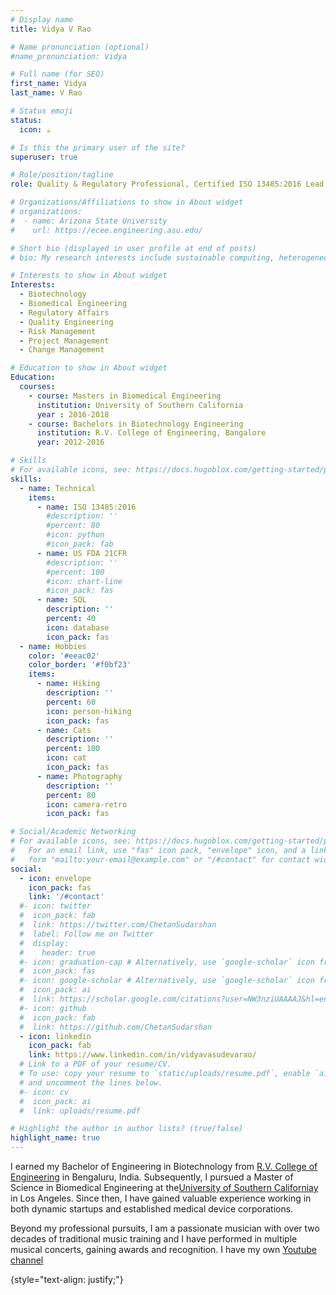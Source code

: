 ```yaml
---
# Display name
title: Vidya V Rao

# Name pronunciation (optional)
#name_pronunciation: Vidya

# Full name (for SEO)
first_name: Vidya
last_name: V Rao

# Status emoji
status:
  icon: ☕️

# Is this the primary user of the site?
superuser: true

# Role/position/tagline
role: Quality & Regulatory Professional, Certified ISO 13485:2016 Lead Auditor

# Organizations/Affiliations to show in About widget
# organizations:
#  - name: Arizona State University
#    url: https://ecee.engineering.asu.edu/

# Short bio (displayed in user profile at end of posts)
# bio: My research interests include sustainable computing, heterogeneous integration, chiplets, and computer architecture

# Interests to show in About widget
Interests:
  - Biotechnology 
  - Biomedical Engineering
  - Regulatory Affairs
  - Quality Engineering
  - Risk Management
  - Project Management
  - Change Management

# Education to show in About widget
Education:
  courses:
    - course: Masters in Biomedical Engineering
      institution: University of Southern California
      year : 2016-2018
    - course: Bachelors in Biotechnology Engineering
      institution: R.V. College of Engineering, Bangalore
      year: 2012-2016

# Skills
# For available icons, see: https://docs.hugoblox.com/getting-started/page-builder/#icons
skills:
  - name: Technical
    items:
      - name: ISO 13485:2016
        #description: ''
        #percent: 80
        #icon: python
        #icon_pack: fab
      - name: US FDA 21CFR
        #description: ''
        #percent: 100
        #icon: chart-line
        #icon_pack: fas
      - name: SQL
        description: ''
        percent: 40
        icon: database
        icon_pack: fas
  - name: Hobbies
    color: '#eeac02'
    color_border: '#f0bf23'
    items:
      - name: Hiking
        description: ''
        percent: 60
        icon: person-hiking
        icon_pack: fas
      - name: Cats
        description: ''
        percent: 100
        icon: cat
        icon_pack: fas
      - name: Photography
        description: ''
        percent: 80
        icon: camera-retro
        icon_pack: fas

# Social/Academic Networking
# For available icons, see: https://docs.hugoblox.com/getting-started/page-builder/#icons
#   For an email link, use "fas" icon pack, "envelope" icon, and a link in the
#   form "mailto:your-email@example.com" or "/#contact" for contact widget.
social:
  - icon: envelope
    icon_pack: fas
    link: '/#contact'
  #- icon: twitter
  #  icon_pack: fab
  #  link: https://twitter.com/ChetanSudarshan
  #  label: Follow me on Twitter
  #  display:
  #    header: true
  #- icon: graduation-cap # Alternatively, use `google-scholar` icon from `ai` icon pack
  #  icon_pack: fas
  #- icon: google-scholar # Alternatively, use `google-scholar` icon from `ai` icon pack
  #  icon_pack: ai
  #  link: https://scholar.google.com/citations?user=NW3nziUAAAAJ&hl=en
  #- icon: github
  #  icon_pack: fab
  #  link: https://github.com/ChetanSudarshan
  - icon: linkedin
    icon_pack: fab
    link: https://www.linkedin.com/in/vidyavasudevarao/
  # Link to a PDF of your resume/CV.
  # To use: copy your resume to `static/uploads/resume.pdf`, enable `ai` icons in `params.yaml`,
  # and uncomment the lines below.
  #- icon: cv
  #  icon_pack: ai
  #  link: uploads/resume.pdf

# Highlight the author in author lists? (true/false)
highlight_name: true
---
```


 

I earned my Bachelor of Engineering in Biotechnology from [R.V. College of Engineering](https://www.rvce.edu.in/) in Bengaluru, India. Subsequently, I pursued a Master of Science in Biomedical Engineering at the[University of Southern Californiay](https://viterbischool.usc.edu/) in Los Angeles. Since then, I have gained valuable experience working in both dynamic startups and established medical device corporations.

Beyond my professional pursuits, I am a passionate musician with over two decades of traditional music training and I have performed in multiple musical concerts, gaining awards and recognition. I have my own [Youtube channel](https://www.youtube.com/@vidyavasudevarao953) 


{style="text-align: justify;"}

<!-- ---
## <i class="fa fa-fw fa-rss "></i> Recent News ##

<ul style="width: auto; height: 300px; overflow: auto">
  <li> <b>[July, 2024]</b>. Gave a talk on Sustainable computing work - <a href="https://github.com/ASU-VDA-Lab/GreenFPGA">GreenFPGA</a> and <a href="https://github.com/ASU-VDA-Lab/ECO-CHIP/tree/main">ECO-CHIP Github</a> at <b>Microsoft Research</b> </li>
  
  <li> <b>[Jun, 2024]</b> Our work on evaluting FPGA as environmentally sustainable computing solution is open-sourced! Check it out <b><a href="https://github.com/ASU-VDA-Lab/GreenFPGA">GreenFPGA GitHub</a></b> </li>

  <li> <b>[Jun, 2024]</b>. Attended <a href="https://www.dac.com/">DAC 2024</a>! at San Francisco, presented my work <b><a href="https://arxiv.org/abs/2311.12396">GreenFPGA paper</a></b> </li>
 
  <li> <b>[Mar, 2024]</b>. Attended <a href="https://www.computer.org/csdl/proceedings/hpca/2024/1VOAw53AeT6">HPCA 2024</a>! at Edinburgh, Scotland and presented my work <b><a href="https://arxiv.org/abs/2306.09434">ECO-CHIP paper</a></b> </li>

  <li> <b>[Feb, 2024]</b>. Passed my Ph.D. qualifier exam. Yaay!! </li>

  <li> <b>[Feb, 2024]</b>. Our paper <a href="https://arxiv.org/abs/2311.12396">GreenFPGA paper</a> is accepted by <a href="https://www.dac.com/">DAC 2024</a>! </li>
  
  <li> <b>[Oct, 2023]</b>. Our work on estimating carbon footprint for heterogeneous chiplet-based systems is open-sourced! 
  Check it out. <b><a href="https://github.com/ASU-VDA-Lab/ECO-CHIP/tree/main">ECO-CHIP Github</a></b>  </li>
  
  <li> <b>[Oct, 2023]</b>. Our paper <a href="https://arxiv.org/abs/2306.09434">ECO-CHIP paper</a> is accepted by <a href="https://www.computer.org/csdl/proceedings/hpca/2024/1VOAw53AeT6">HPCA 2024</a>! </li>
  
  <li> <b>[July, 2023]</b>. Secured DAC 2023 Young Fellow </li>

  <li> <b>[July, 2023]</b>. Attended DAC 2023 at San Francisco</li>
  
  <li> <b>[Jan, 2023]</b>. Started my Ph.D. journey!</li>
  
</ul>
--- -->


<script type='text/javascript' id='mapmyvisitors' src='https://mapmyvisitors.com/map.js?cl=ffffff&w=450&t=n&d=7LPMKBvOIR5LYlN7CGtXpjN81mj-6QodVwwMjsE2ASE&co=00b5fe&cmo=fea500'></script>
